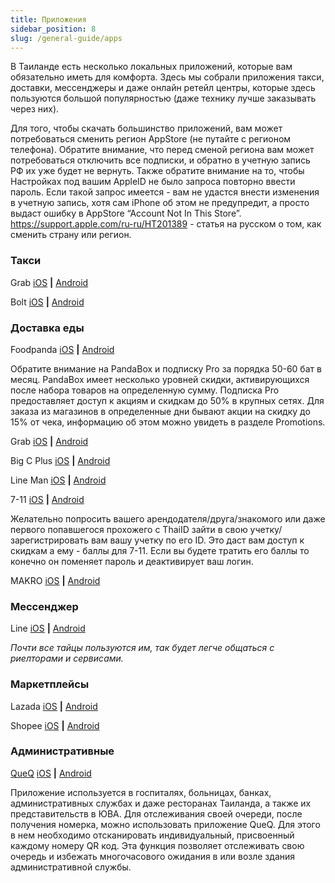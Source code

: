 ```yaml
---
title: Приложения
sidebar_position: 8
slug: /general-guide/apps
---
```


В Таиланде есть несколько локальных приложений, которые вам обязательно иметь для комфорта. Здесь мы собрали приложения такси, доставки, мессенджеры и даже онлайн ретейл центры, которые здесь пользуются большой популярностью (даже технику лучше заказывать через них).

Для того, чтобы скачать большинство приложений, вам может потребоваться сменить регион AppStore (не путайте с регионом телефона). Обратите внимание, что перед сменой региона вам может потребоваться отключить все подписки, и обратно в учетную запись РФ их уже будет не вернуть. Также обратите внимание на то, чтобы Настройках под вашим AppleID не было запроса повторно ввести пароль. Если такой запрос имеется - вам не удастся внести изменения в учетную запись, хотя сам iPhone об этом не предупредит, а просто выдаст ошибку в AppStore “Account Not In This Store”.
https://support.apple.com/ru-ru/HT201389 - статья на русском о том, как сменить страну или регион. 


### Такси


Grab [iOS](https://apps.apple.com/th/app/grab-superapp/id647268330) **|** [Android](https://play.google.com/store/apps/details?id=com.grabtaxi.passenger&hl=en&gl=US&pli=1)


Bolt [iOS](https://apps.apple.com/ee/app/bolt-fast-affordable-rides/id675033630) **|** [Android](https://play.google.com/store/apps/details?id=ee.mtakso.client&hl=en&gl=US)


### Доставка еды


Foodpanda [iOS](https://apps.apple.com/th/app/foodpanda-food-delivery/id758103884) **|** [Android](https://play.google.com/store/apps/details?id=com.global.foodpanda.android&hl=en&gl=US)

Обратите внимание на PandaBox и подписку Pro за порядка 50-60 бат в месяц. PandaBox имеет несколько уровней скидки, активирующихся после набора товаров на определенную сумму. Подписка Pro предоставляет доступ к акциям и скидкам до 50% в крупных сетях. Для заказа из магазинов в определенные дни бывают акции на скидку до 15% от чека, информацию об этом можно увидеть в разделе Promotions. 


Grab [iOS](https://apps.apple.com/th/app/grab-superapp/id647268330) **|** [Android](https://play.google.com/store/apps/details?id=com.grabtaxi.passenger&hl=en&gl=US&pli=1)

Big C Plus [iOS](https://apps.apple.com/th/app/big-c-plus/id1423112528) **|** [Android](https://play.google.com/store/apps/details?id=com.t2p.bigc&hl=en&gl=US)

Line Man [iOS](https://apps.apple.com/th/app/line-man-food-delivery-more/id1076238296) **|** [Android](https://play.google.com/store/apps/details?id=com.linecorp.linemanth&hl=en&gl=US)

7-11 [iOS](https://apps.apple.com/th/app/7-eleven-th/id514262377) **|** [Android](https://play.google.com/store/apps/details?id=asuk.com.android.app&hl=th)

Желательно попросить вашего арендодателя/друга/знакомого или даже первого попавшегося прохожего с ThaiID зайти в свою учетку/зарегистрировать вам вашу учетку по его ID. Это даст вам доступ к скидкам а ему - баллы для 7-11. Если вы будете тратить его баллы то конечно он поменяет пароль и деактивирует ваш логин.

MAKRO [iOS](https://apps.apple.com/th/app/makro/id974609864) **|** [Android](https://play.google.com/store/apps/details?id=com.eggdigital.makroapp&hl=en&gl=US)


### Мессенджер


Line [iOS](https://apps.apple.com/us/app/line/id443904275) **|** [Android](https://play.google.com/store/apps/details?id=jp.naver.line.android&hl=en&gl=US)

*Почти все тайцы пользуются им, так будет легче общаться с риелторами и сервисами.*


### Маркетплейсы


Lazada [iOS](https://apps.apple.com/th/app/lazada-12-12/id785385147?l=th) **|** [Android](https://play.google.com/store/apps/details?id=com.lazada.android&hl=en&gl=US)

Shopee [iOS](https://apps.apple.com/th/app/shopee-th-%E0%B8%8A-%E0%B8%AD%E0%B8%9B%E0%B8%AD%E0%B8%AD%E0%B8%99%E0%B9%84%E0%B8%A5%E0%B8%99-%E0%B8%AA-%E0%B8%94%E0%B8%84-%E0%B8%A1/id959841453) **|** [Android](https://play.google.com/store/apps/details?id=com.shopee.th&hl=th)

### Административные

[QueQ](http://www.queq.me/) [iOS](https://itunes.apple.com/th/app/queq-cxng-khiw-ran-dang-mi/id876343584?l=th&mt=8) **|** [Android](https://play.google.com/store/apps/details?id=com.jorlek.queqcustomer&hl=th)

Приложение используется в госпиталях, больницах, банках, административных службах и даже ресторанах Таиланда, а также их представительств в ЮВА.
Для отслеживания своей очереди, после получения номерка, можно использовать приложение QueQ. Для этого в нем необходимо отсканировать индивидуальный, присвоенный каждому номеру QR код.
Эта функция позволяет отслеживать свою очередь и избежать многочасового ожидания в или возле здания административной службы.
